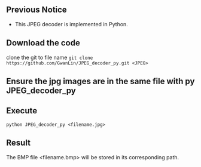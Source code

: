 ## Previous Notice
- This JPEG decoder is implemented in Python.

## Download the code
clone the git to file name <JPEG>
```git clone https://github.com/GwanLin/JPEG_decoder_py.git <JPEG>```

## Ensure the jpg images are in the same file with py JPEG_decoder_py

## Execute

```python JPEG_decoder_py <filename.jpg>```

## Result

The BMP file <filename.bmp> will be stored in its corresponding path.
